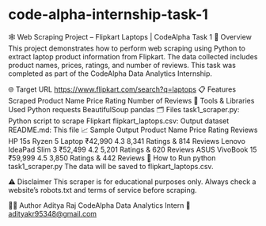 # code-alpha-internship-task-1
🕸️ Web Scraping Project – Flipkart Laptops | CodeAlpha Task 1
🧾 Overview
This project demonstrates how to perform web scraping using Python to extract laptop product information from Flipkart. The data collected includes product names, prices, ratings, and number of reviews. This task was completed as part of the CodeAlpha Data Analytics Internship.

🌐 Target URL
https://www.flipkart.com/search?q=laptops
📋 Features Scraped
Product Name
Price
Rating
Number of Reviews
🧰 Tools & Libraries Used
Python
requests
BeautifulSoup
pandas
🗂 Files
task1_scraper.py: Python script to scrape Flipkart
flipkart_laptops.csv: Output dataset
README.md: This file
📈 Sample Output
Product Name	Price	Rating	Reviews
HP 15s Ryzen 5 Laptop	₹42,990	4.3	8,341 Ratings & 814 Reviews
Lenovo IdeaPad Slim 3	₹52,499	4.2	5,201 Ratings & 620 Reviews
ASUS VivoBook 15	₹59,999	4.5	3,850 Ratings & 442 Reviews
🧪 How to Run
python task1_scraper.py
The data will be saved to flipkart_laptops.csv.

⚠️ Disclaimer
This scraper is for educational purposes only. Always check a website’s robots.txt and terms of service before scraping.

👨‍💻 Author
Aditya Raj
CodeAlpha Data Analytics Intern
📧 adityakr95348@gmail.com
